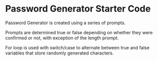 # Password Generator Starter Code
Password Generator is created using a series of prompts.

Prompts are determined true or false depending on whether they were confirmed or not, with exception of the length prompt.

For loop is used with switch/case to alternate between true and false variables that store randomly generated characters.


